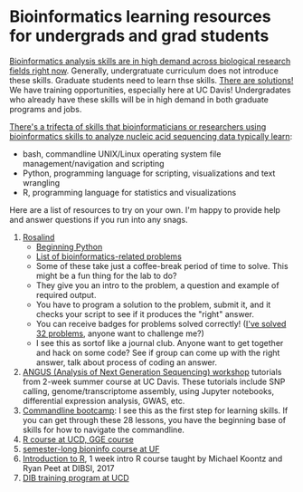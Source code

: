 Bioinformatics learning resources for undergrads and grad students
================

[Bioinformatics analysis skills are in high demand across biological research fields right now](https://academic.oup.com/bib/advance-article/doi/10.1093/bib/bbx100/4096809). Generally, undergratuate curriculum does not introduce these skills. Graduate students need to learn thse skills. [There are solutions!](http://journals.plos.org/plosbiology/article?id=10.1371/journal.pbio.1002303) We have training opportunities, especially here at UC Davis! Undergradates who already have these skills will be in high demand in both graduate programs and jobs.

[There's a trifecta of skills that bioinformaticians or researchers using bioinformatics skills to analyze nucleic acid sequencing data typically learn](http://journals.plos.org/ploscompbiol/article/comments?id=10.1371/journal.pcbi.1000589):

* bash, commandline UNIX/Linux operating system file management/navigation and scripting
* Python, programming language for scripting, visualizations and text wrangling
* R, programming language for statistics and visualizations

Here are a list of resources to try on your own. I'm happy to provide help and answer questions if you run into any snags.

1.  [Rosalind](http://rosalind.info/problems/locations/)
    * [Beginning Python](http://rosalind.info/problems/list-view/?location=python-village) 
    * [List of bioinformatics-related problems](http://rosalind.info/problems/list-view/)
    * Some of these take just a coffee-break period of time to solve. This might be a fun thing for the lab to do?  
    * They give you an intro to the problem, a question and example of required output. 
    * You have to program a solution to the problem, submit it, and it checks your script to see if it produces the "right" answer. 
    * You can receive badges for problems solved correctly! ([I've solved 32 problems](http://rosalind.info/users/johnsolk/), anyone want to challenge me?) 
    * I see this as sortof like a journal club. Anyone want to get together and hack on some code? See if group can come up with the right answer, talk about process of coding an answer.
3.  [ANGUS (Analysis of Next Generation Sequencing) workshop](http://angus.readthedocs.io/en/2017/) tutorials from 2-week summer course at UC Davis. These tutorials include SNP calling, genome/transcriptome assembly, using Jupyter notebooks, differential expression analysis, GWAS, etc.
4. [Commandline bootcamp](http://rik.smith-unna.com/command_line_bootcamp/): I see this as the first step for learning skills. If you can get through these 28 lessons, you have the beginning base of skills for how to navigate the commandline.
5. [R course at UCD, GGE course](https://gge-ucd.github.io/R-DAVIS/syllabus.html)
6. [semester-long bioninfo course at UF](http://www.datacarpentry.org/semester-biology/syllabus/)
7. [Introduction to R](https://mikoontz.github.io/data-carpentry-week/), 1 week intro R course taught by Michael Koontz and Ryan Peet at DIBSI, 2017
8. [DIB training program at UCD](http://dib-training.readthedocs.io/en/pub/)

